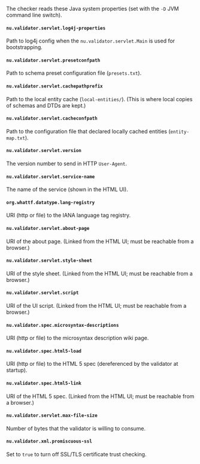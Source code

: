 The checker reads these Java system properties (set with the `-D` JVM
command line switch).

#### `nu.validator.servlet.log4j-properties`
Path to log4j config when the `nu.validator.servlet.Main` is used for
bootstrapping.

#### `nu.validator.servlet.presetconfpath`
Path to schema preset configuration file (`presets.txt`).

#### `nu.validator.servlet.cachepathprefix`
Path to the local entity cache (`local-entities/`). (This is where local
copies of schemas and DTDs are kept.)

#### `nu.validator.servlet.cacheconfpath`
Path to the configuration file that declared locally cached entities
(`entity-map.txt`).

#### `nu.validator.servlet.version`
The version number to send in HTTP `User-Agent`.

#### `nu.validator.servlet.service-name`
The name of the service (shown in the HTML UI).

#### `org.whattf.datatype.lang-registry`
URI (http or file) to the IANA language tag registry.

#### `nu.validator.servlet.about-page`
URI of the about page. (Linked from the HTML UI; must be reachable from
a browser.)

#### `nu.validator.servlet.style-sheet`
URI of the style sheet. (Linked from the HTML UI; must be reachable from
a browser.)

#### `nu.validator.servlet.script`
URI of the UI script. (Linked from the HTML UI; must be reachable from a
browser.)

#### `nu.validator.spec.microsyntax-descriptions`
URI (http or file) to the microsyntax description wiki page.

#### `nu.validator.spec.html5-load`
URI (http or file) to the HTML 5 spec (dereferenced by the validator at
startup).

#### `nu.validator.spec.html5-link`
URI of the HTML 5 spec. (Linked from the HTML UI; must be reachable from
a browser.)

#### `nu.validator.servlet.max-file-size`
Number of bytes that the validator is willing to consume.

#### `nu.validator.xml.promiscuous-ssl`
Set to `true` to turn off SSL/TLS certificate trust checking.